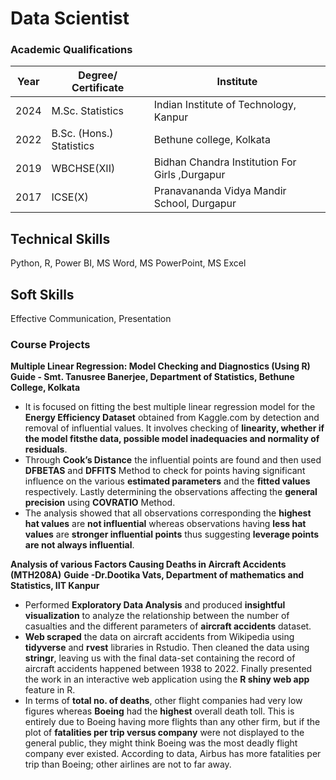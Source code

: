 # Data Scientist

### Academic Qualifications

|  Year   |        Degree/ Certificate         |                    Institute                            | 
| ------- | ---------------------------------- | ------------------------------------------------------- |
|  2024   |          M.Sc. Statistics          |      Indian Institute of Technology, Kanpur             |
|  2022   |      B.Sc. (Hons.) Statistics      |             Bethune college, Kolkata                    |
|  2019   |           WBCHSE(XII)              |    Bidhan Chandra Institution For Girls ,Durgapur       |
|  2017   |             ICSE(X)                |     Pranavananda Vidya Mandir School, Durgapur          |


## Technical Skills
Python, R, Power BI, MS Word, MS PowerPoint, MS Excel

## Soft Skills
Effective Communication, Presentation

### Course Projects
**Multiple Linear Regression: Model Checking and Diagnostics (Using R)** 
**Guide - Smt. Tanusree Banerjee, Department of Statistics, Bethune College, Kolkata**
   - It is focused on fitting the best multiple linear regression model for the **Energy Efficiency Dataset** obtained from Kaggle.com by detection and removal of influential values. It involves checking of **linearity, whether if the model fitsthe data, possible model inadequacies and normality of residuals**.
   - Through **Cook’s Distance** the influential points are found and then used **DFBETAS** and **DFFITS** Method to check for points having significant influence on the various **estimated parameters** and the **fitted values** respectively. Lastly determining the observations affecting the **general precision** using **COVRATIO** Method.
   - The analysis showed that all observations corresponding the **highest hat values** are **not influential** whereas observations having **less hat values** are **stronger influential points** thus suggesting **leverage points are not always influential**.

**Analysis of various Factors Causing Deaths in Aircraft Accidents (MTH208A)**
**Guide -Dr.Dootika Vats, Department of mathematics and Statistics, IIT Kanpur**
  - Performed **Exploratory Data Analysis** and produced **insightful visualization** to analyze the relationship between the number of casualties and the different parameters of **aircraft accidents** dataset.
  - **Web scraped** the data on aircraft accidents from Wikipedia using **tidyverse** and **rvest** libraries in Rstudio. Then cleaned the data using **stringr**, leaving us with the final data-set containing the record of aircraft accidents happened between 1938 to 2022. Finally presented the work in an interactive web application using the **R shiny web app** feature in R.
  - In terms of **total no. of deaths**, other flight companies had very low figures whereas **Boeing** had the **highest** overall death toll. This is entirely due to Boeing having more flights than any other firm, but if the plot of **fatalities per trip versus company** were not displayed to the general public, they might think Boeing was the most deadly flight company ever existed. According to data, Airbus has more fatalities per trip than Boeing; other airlines are not to far  away.

  


















 
